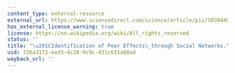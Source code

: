 ```yaml
---
content_type: external-resource
external_url: https://www.sciencedirect.com/science/article/pii/S0304407609000335
has_external_license_warning: true
license: https://en.wikipedia.org/wiki/All_rights_reserved
status: ''
title: "\u201CIdentification of Peer Effects\_through Social Networks.\u201D"
uid: 726a3172-eed3-4c28-9c9c-d31c615a60ad
wayback_url: ''
---
```

